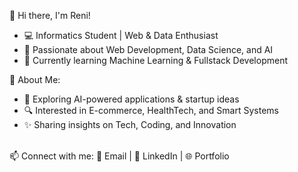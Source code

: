 👋 Hi there, I'm Reni!
- 💻 Informatics Student | Web & Data Enthusiast
- 🚀 Passionate about Web Development, Data Science, and AI
- 🌱 Currently learning Machine Learning & Fullstack Development

📌 About Me:
- 🎯 Exploring AI-powered applications & startup ideas
- 🔍 Interested in E-commerce, HealthTech, and Smart Systems
- ✨ Sharing insights on Tech, Coding, and Innovation
<br>
📫 Connect with me:
📧 Email | 💼 LinkedIn | 🌐 Portfolio
